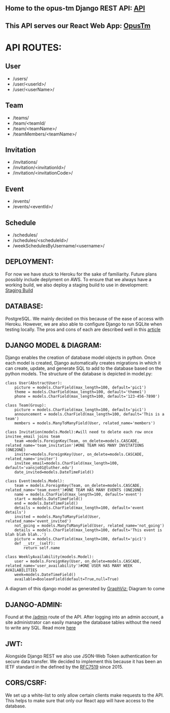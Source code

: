 ## Home to the opus-tm Django REST API: [API](https://opustm-api.herokuapp.com/)
## This API serves our React Web App: [OpusTm](https://opustm.herokuapp.com/)

# API ROUTES:
## User
- /users/
- /user/\<userId\>/
- /user/\<userName\>/
## Team
- /teams/
- /team/&lt;teamId/
- /team/&lt;teamName&gt;/
- /teamMembers/&lt;teamName&gt;/
## Invitation
- /invitations/
- /invitation/&lt;invitationId&gt;/
- /invitation/&lt;invitationCode&gt;/
## Event
- /events/
- /events/&lt;eventId&gt;/
## Schedule
- /schedules/
- /schedules/&lt;scheduleId&gt;/
- /weekSchedulesByUsername/&lt;username&gt;/

## DEPLOYMENT: 
For now we have stuck to Heroku for the sake of familiarity. Future plans possibly include deplyment on AWS. To ensure that we always have a working build, we also deploy a staging build to use in development:
[Staging Build](https://opustm-api-staging.herokuapp.com/)

## DATABASE: 
PostgreSQL. We mainly decided on this because of the ease of access with Heroku. However, we are also able to configure Django to run SQLite when testing locally. The pros and cons of each are described well in this [article](https://tableplus.com/blog/2018/08/sqlite-vs-postgresql-which-database-to-use-and-why.html)

## DJANGO MODEL & DIAGRAM: 
Django enables the creation of database model objects in python. Once each model is created, Django automatically creates migrations in which it can create, update, and generate SQL to add to the database based on the python models. The structure of the database is depicted in model.py:

```
class User(AbstractUser):
    picture = models.CharField(max_length=100, default='pic1')
    theme = models.CharField(max_length=100, default='theme1')
    phone = models.CharField(max_length=100, default='123-456-7890')

class Team(Group):
    picture = models.CharField(max_length=100, default='pic1')
    announcement = models.CharField(max_length=100, default='This is a team')
    members = models.ManyToManyField(User, related_name='members')

class Invitation(models.Model):#will need to delete each row once invitee_email joins team
    team =models.ForeignKey(Team, on_delete=models.CASCADE, related_name='team_invitation')#ONE TEAM HAS MANY INVITATIONS (ONE2ONE)
    inviter=models.ForeignKey(User, on_delete=models.CASCADE, related_name='inviter')
    invitee_email=models.CharField(max_length=100, default='vansjo01@luther.edu')
    date_invited=models.DateTimeField()

class Event(models.Model):
    team = models.ForeignKey(Team, on_delete=models.CASCADE, related_name='team_event')#ONE TEAM HAS MANY EVENTS (ONE2ONE)
    name = models.CharField(max_length=100, default='event')
    start = models.DateTimeField()
    end = models.DateTimeField()
    details = models.CharField(max_length=100, default='event details')
    invited = models.ManyToManyField(User, related_name='event_invited')
    not_going = models.ManyToManyField(User, related_name='not_going')
    details = models.CharField(max_length=100, default='This event is blah blah blah..')
    picture = models.CharField(max_length=100, default='pic1')
    def __str__(self):
        return self.name

class WeeklyAvailability(models.Model):
    user = models.ForeignKey(User, on_delete=models.CASCADE, related_name='user_availability')#ONE USER HAS MANY WEEK AVAILABILITIES
    week=models.DateTimeField()
    available=BooleanField(default=True,null=True)
```

A diagram of this django model as generated by [GraphViz:](http://www.graphviz.org/documentation/)
Diagram to come

## DJANGO-ADMIN: 
Found at the [/admin](https://opustm-api.herokuapp.com/admin) route of the API. After logging into an admin account, a site administrator can easily manage the database tables without the need to write any SQL. Read more [here](https://docs.djangoproject.com/en/3.1/ref/contrib/admin/)
  
## JWT: 
Alongside Django REST we also use JSON-Web Token authentication for secure data transfer. We decided to implement this because it has been an IETF standard in the defined by the [RFC7519](https://tools.ietf.org/html/rfc7519) since 2015. 

## CORS/CSRF: 
We set up a white-list to only allow certain clients make requests to the API. This helps to make sure that only our React app will have access to the database.


